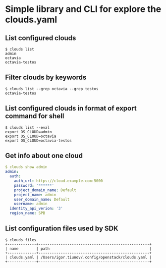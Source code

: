 # Simple library and CLI for explore the clouds.yaml

## List configured clouds
```
$ clouds list
admin
octavia
octavia-testos
```

## Filter clouds by keywords
```
$ clouds list --grep octavia --grep testos
octavia-testos
```

## List configured clouds in format of export command for shell
```
$ clouds list --eval
export OS_CLOUD=admin
export OS_CLOUD=octavia
export OS_CLOUD=octavia-testos
```

## Get info about one cloud
```yaml
$ clouds show admin
admin:
  auth:
    auth_url: https://cloud.example.com:5000
    password: '******'
    project_domain_name: Default
    project_name: admin
    user_domain_name: Default
    username: admin
  identity_api_verion: '3'
  region_name: SPB
```

## List configuration files used by SDK
```
$ clouds files
+-------------+--------------------------------------------------+
| name        | path                                             |
+-------------+--------------------------------------------------+
| clouds.yaml | /Users/igor.tiunov/.config/openstack/clouds.yaml |
+-------------+--------------------------------------------------+
```
